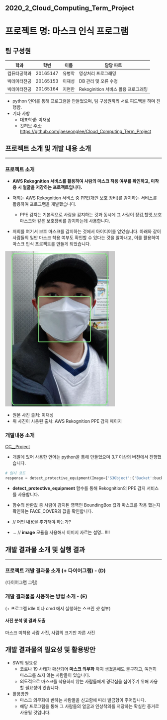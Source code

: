 ## 2020_2_Cloud_Computing_Term_Project
# 프로젝트 명: 마스크 인식 프로그램

## 팀 구성원

|학과|학번|이름|담당 파트|
|----------|---------|----------|----------|
|컴퓨터공학과|20165147|유병학|영상처리 프로그래밍|
|빅데이터전공|20165153|이재성|DB 관리 및 오류 수정|
|빅데이터전공|20165164|지현한|Rekoginition 서비스 활용 프로그래밍|
- python 언어를 통해 프로그램을 만들었으며, 팀 구성원끼리 서로 피드백을 하며 진행함.
- 기타 사항
    - 대표학생: 이재성
    - 깃허브 주소: https://github.com/jaeseonglee/Cloud_Computing_Term_Project


## 프로젝트 소개 및 개발 내용 소개
---------
### 프로젝트 소개
- __AWS Rekognition 서비스를 활용하여 사람의 마스크 착용 여부를 확인하고, 미착용 시 얼굴을 저장하는 프로젝트입니다.__

- 저희는 AWS Rekognition 서비스 중 PPE(개인 보호 장비)를 감지하는 서비스를 활용하여 프로그램을 개발했습니다.
    - PPE 감지는 기본적으로 사람을 감지하는 것과 동시에 그 사람이 장갑,헬멧,보호 마스크와 같은 보호장비를 감지하는데 사용합니다.

- 저희를 여기서 보호 마스크를 감지하는 것에서 아이디어를 얻었습니다. 아래와 같이 사람들의 일반 마스크 착용 여부도 확인할 수 있다는 것을 알아내고, 이를 활용하여 마스크 인식 프로젝트를 만들게 되었습니다.

![alt text](PPE_mask.png)

 - 원본 사진 출처: 이재성
 - 위 사진이 사용된 출처: AWS Rekognition PPE 감지 페이지

### 개발내용 소개
[CC__Project](https://github.com/jaeseonglee/Cloud_Computing_Term_Project/blob/main/CloudComputing_project.py)
- 개발에 있어 사용한 언어는 python을 통해 만들었으며 3.7 이상의 버전에서 진행했습니다. 


```python
# 임시 코드
response = detect_protective_equipment(Image={'S3Object':{'Bucket':bucket,'Name':photo}})
```

- __detect_protective_equipment__ 함수를 통해 Rekognition의 PPE 감지 서비스를 사용합니다. 
- 함수의 반환값 중 사람이 감지된 영역인 BoundingBox 값과 마스크를 착용 했는지 확인하는 FACE_COVER의 값을 확인합니다.

- // 어떤 내용을 추가해야 하는가?
- ... //  __image__ 모듈을 사용해서 이미지 자르는 설명..
!!!!


## 개발 결과물 소개 및 실행 결과
----------------------------------
### 프로젝트 개발 결과물 소개 (+ 다이어그램) - (D)

(다이어그램 그림)



### 개발 결과물을 사용하는 방법 소개 - (E)

(+ 프로그램 idle 이나 cmd 에서 실행하는 스크린 샷 첨부)





#### 사진 분석 및 결과 도출
마스크 미착용 사람 사진,
사람의 크기만 자른 사진 


## 개발 결과물의 필요성 및 활용방안
- SW의 필요성
    - 코로나 19 사태가 확산되어 __마스크 의무화__ 까지 생겼음에도 불구하고, 여전히 마스크를 쓰지 않는 사람들이 있습니다. 
    - 의도적으로 마스크를 착용하지 않는 사람들에게 경각심을 심어주기 위해 사용할 필요성이 있습니다.
- 활용방안
    - 마스크 의무화에 반하는 사람들을 신고함에 따라 벌금형이 주어집니다.
    - 해당 프로그램을 통해 그 사람들의 얼굴과 인상착의를 저장하는 확실한 증거로 사용될 것입니다.
     

